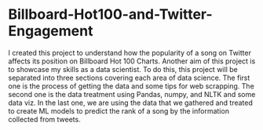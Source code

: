 # Billboard-Hot100-and-Twitter-Engagement

I created this project to understand how the popularity of a song on Twitter affects its position on Billboard Hot 100 Charts. Another aim of this project is to showcase my skills as a data scientist. To do this, this project will be separated into three sections covering each area of data science. The first one is the process of getting the data and some tips for web scrapping. The second one is the data treatment using Pandas, numpy, and NLTK and some data viz. In the last one, we are using the data that we gathered and treated to create ML models to predict the rank of a song by the information collected from tweets.
